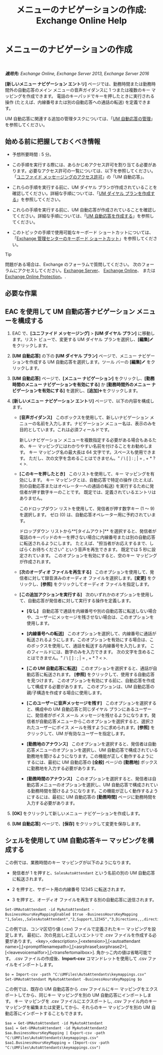 ﻿---
title: 'メニューのナビゲーションの作成: Exchange Online Help'
TOCTitle: メニューのナビゲーションの作成
ms:assetid: 3cfc9a01-0a61-4d15-9561-621568dc30d9
ms:mtpsurl: https://technet.microsoft.com/ja-jp/library/Aa997471(v=EXCHG.150)
ms:contentKeyID: 49896216
ms.date: 05/22/2018
mtps_version: v=EXCHG.150
f1_keywords:
- Microsoft.Exchange.Management.SnapIn.Esm.OrganizationConfiguration.UnifiedMessaging.AutoAttendantKeyMappingControl
ms.translationtype: HT
---

# メニューのナビゲーションの作成

 

_**適用先:** Exchange Online, Exchange Server 2013, Exchange Server 2016_

**\[新しいメニュー ナビゲーション エントリ\]** ページでは、勤務時間または勤務時間外の自動応答のメイン メニューの音声ガイダンスに 1 つまたは複数のキー マッピングを作成できます。 電話のキーパッドでキーを押したときに実行される操作 (たとえば、内線番号または別の自動応答への通話の転送) を定義できます。

UM 自動応答に関連する追加の管理タスクについては、「[UM 自動応答の管理](manage-a-um-auto-attendant-exchange-2013-help.md)」を参照してください。

## 始める前に把握しておくべき情報

  - 予想所要時間 : 5 分。

  - この手順を実行する際には、あらかじめアクセス許可を割り当てる必要があります。必要なアクセス許可の一覧については、以下を参照してください。「[ユニファイド メッセージングのアクセス許可](unified-messaging-permissions-exchange-2013-help.md)」の「UM 自動応答」。

  - これらの手順を実行する前に、UM ダイヤル プランが作成されていることを確認してください。詳細な手順については、「[UM ダイヤル プランを作成する](create-a-um-dial-plan-exchange-2013-help.md)」を参照してください。

  - これらの手順を実行する前に、UM 自動応答が作成されていることを確認してください。詳細な手順については、「[UM 自動応答を作成する](create-a-um-auto-attendant-exchange-2013-help.md)」を参照してください。

  - このトピックの手順で使用可能なキーボード ショートカットについては、「[Exchange 管理センターのキーボード ショートカット](keyboard-shortcuts-in-the-exchange-admin-center-exchange-online-protection-help.md)」を参照してください。


> [!TIP]
> 問題がある場合は、Exchange のフォーラムで質問してください。 次のフォーラムにアクセスしてください。<A href="https://go.microsoft.com/fwlink/p/?linkid=60612">Exchange Server</A>、 <A href="https://go.microsoft.com/fwlink/p/?linkid=267542">Exchange Online</A>、 または <A href="https://go.microsoft.com/fwlink/p/?linkid=285351">Exchange Online Protection</A>。.



## 必要な作業

## EAC を使用して UM 自動応答ナビゲーション メニューを構成する

1.  EAC で、**\[ユニファイド メッセージング\]** \> **\[UM ダイヤル プラン\]** に移動します。リスト ビューで、変更する UM ダイヤル プランを選択し、**\[編集\]**![編集アイコン](images/Bb124582.6f53ccb2-1f13-4c02-bea0-30690e6ea71d(EXCHG.150).gif "編集アイコン") をクリックします。

2.  **\[UM 自動応答\]** の下の **\[UM ダイヤル プラン\]** ページで、メニュー ナビゲーションを作成する UM 自動応答を選択します。ツール バーの **\[編集\]**![編集アイコン](images/Bb124582.6f53ccb2-1f13-4c02-bea0-30690e6ea71d(EXCHG.150).gif "編集アイコン") をクリックします。

3.  **\[UM 自動応答\]** ページで、**\[メニュー ナビゲーション\]** をクリックし、**\[勤務時間のメニュー ナビゲーションを有効にする\]** か **\[勤務時間外のメニュー ナビゲーションを有効にする\]** を選択し、**\[追加\]**![\[追加\] アイコン](images/JJ218640.c1e75329-d6d7-4073-a27d-498590bbb558(EXCHG.150).gif "[追加] アイコン")をクリックします。

4.  **\[新しいメニュー ナビゲーション エントリ\]** ページで、以下の内容を構成します。
    
      - **\[音声ガイダンス\]**   このボックスを使用して、新しいナビゲーション メニューの名前を入力します。ナビゲーション メニュー名は、表示のみを目的としています。これは必須フィールドです。
        
        新しいナビゲーション メニューを複数指定する必要がある場合もあるため、キー マッピングにはわかりやすい名前を付けることをお勧めします。 キー マッピング名の最大長は 64 文字です。スペースも使用できます。 ただし、次の文字を含めることはできません。" / \\ \[ \] : ; | = , + \* ? \< \>.
    
      - **\[このキーを押したとき\]**   このリストを使用して、キー マッピングを有効にします。 キー マッピングとは、自動応答で特定の操作 (たとえば、別の自動応答またはオペレーターへの通話の転送) を実行するために発信者が押す数字キーのことです。 既定では、定義されているエントリはありません。
        
        このドロップダウン リストを使用して、発信者が押す数字キー (1 ～ 9) を選択します。 ゼロ (0) は、自動応答オペレーター用に予約されています。
        
        ドロップダウン リストから**\[タイムアウト\]** を選択すると、発信者が電話のキーパッドのキーを押さない場合に内線番号または別の自動応答に転送されるようにします。 たとえば、"担当者がお応えするまで、しばらくお待ちください" という音声を再生できます。 既定では 5 秒に設定されています。 このオプションを有効にすると、空のキー マッピングが作成されます。
    
      - **\[次のオーディオ ファイルを再生する\]**   このオプションを使用して、発信者に対して録音済みのオーディオ ファイルを選択します。**\[変更\]** をクリックし、**\[参照\]** をクリックしてオーディオ ファイルを指定します。
    
      - **\[この追加アクションを実行する\]**   次のいずれかのオプションを使用して、自動応答が発信者に対して実行する操作を定義します。
        
          - **\[なし\]**   自動応答で通話を内線番号や別の自動応答に転送しない場合や、ユーザーにメッセージを残させない場合は、このオプションを使用します。
        
          - **\[内線番号への転送\]**   このオプションを選択して、内線番号に通話が転送されるようにします。このオプションを有効にする場合は、このボックスを使用して、通話を転送する内線番号を入力します。 このフィールドには、数字のみを入力できます。 次の文字を含めることはできません。" / \\ \[ \] : ; | = , + \* ? \< \>.
        
          - **\[この UM 自動応答に転送\]**   このオプションを選択すると、通話が自動応答に転送されます。 **\[参照\]** をクリックして、使用する自動応答を見つけます。 このオプションを有効にする前に、自動応答を作成して構成する必要があります。 このオプションは、UM 自動応答の親/子構造を作成する場合に使用します。
        
          - **\[このユーザーに音声メッセージを残す\]**   このオプションを選択すると、構成中の UM 自動応答と同じダイヤル プランにあるユーザーに、発信者がボイス メール メッセージを残せるようになります。発信者が自動応答メニューからこのオプションを選択すると、選択されたユーザーにボイス メールを残すように求められます。**\[参照\]** をクリックして、UM が有効なユーザーを指定します。
        
          - **\[勤務地のアナウンス\]**   このオプションを選択すると、発信者は自動応答メニューのオプションを選択し、UM 自動応答で構成されている勤務地を聞けるようになります。この機能が正しく動作するようにするには、最初に UM 自動応答の **\[全般\]** ページの **\[勤務地\]** ボックスに勤務地を入力する必要があります。
        
          - **\[勤務時間のアナウンス\]**   このオプションを選択すると、発信者は自動応答メニューのオプションを選択し、UM 自動応答で構成されている勤務時間を聞けるようになります。この機能が正しく動作するようにするには、最初に UM 自動応答の **\[勤務時間\]** ページに勤務時間を入力する必要があります。

5.  **\[OK\]** をクリックして新しいメニュー ナビゲーションを作成します。

6.  **\[UM 自動応答\]** ページで、**\[保存\]** をクリックして変更を保存します。

## シェルを使用して UM 自動応答キー マッピングを構成する

この例では、業務時間のキー マッピングが以下のようになります。

  - 発信者が 1 を押すと、`SalesAutoAttendant` という名前の別の UM 自動応答に転送されます。

  - 2 を押すと、サポート用の内線番号 12345 に転送されます。

  - 3 を押すと、オーディオ ファイルを再生する別の自動応答に送信されます。

<!-- end list -->

    Set-UMAutoAttendant -id MyAutoAttendant -BusinessHoursKeyMappingEnabled $true -BusinessHoursKeyMapping "1,Sales,,SalesAutoAttendant","2,Support,12345","3,Directions,,,directions.wav"

この例では、コンマ区切り値 (.csv) ファイルで定義されたキー マッピングを設定します。 最初に、次の見出しと正しいエントリで .csv ファイルを作成する必要があります。 \<key\>,\<description\>,\[\<extension\>\],\[\<autoattendant name\>\],\[\<promptfilenamepath\>\],\[\<asrphrase1;asrphrase2\>\],\[\<leavevoicemailfor\>\],\[\<transfertomailbox\>\]. 角かっこ内の値は省略可能です。 .csv ファイルの作成後、**Import-csv** コマンドレットを使用して .csv ファイルをインポートします。

    $o = Import-csv -path "C:\UMFiles\AutoAttendants\keymappings.csv"
    Set-UMAutoAttendant MyAutoAttendant -BusinessHoursKeyMapping $o

この例では、既存の UM 自動応答から .csv ファイルにキー マッピングをエクスポートしてから、同じキー マッピングを別の UM 自動応答にインポートします。 キー マッピングを .csv ファイルにエクスポートし, .csv ファイル内のキー マッピングを編集または変更してから、それらのキー マッピングを別の UM 自動応答にインポートすることもできます。

    $aa = Get-UMAutoAttendant -id MyAutoAttendant
    $aa1 = Get-UMAutoAttendant -id MyAutoAttendant2
    $aa.BusinessHoursKeyMapping | Export-csv -path "C:\UMFiles\AutoAttendants\keymappings.csv"
    $aa1.BusinessHoursKeyMapping = (Import-csv -path "C:\UMFiles\AutoAttendants\keymappings.csv")

